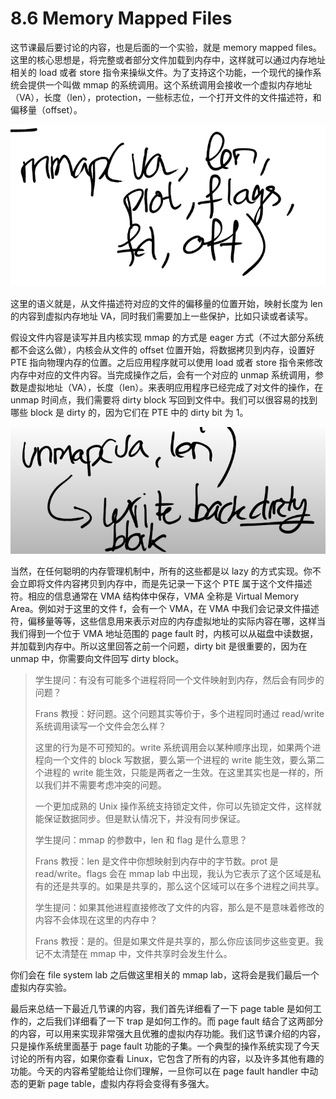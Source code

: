 # 8.6 Memory Mapped Files

这节课最后要讨论的内容，也是后面的一个实验，就是 memory mapped files。这里的核心思想是，将完整或者部分文件加载到内存中，这样就可以通过内存地址相关的 load 或者 store 指令来操纵文件。为了支持这个功能，一个现代的操作系统会提供一个叫做 mmap 的系统调用。这个系统调用会接收一个虚拟内存地址（VA），长度（len），protection，一些标志位，一个打开文件的文件描述符，和偏移量（offset）。

![](<../assets/image (810).png>)

这里的语义就是，从文件描述符对应的文件的偏移量的位置开始，映射长度为 len 的内容到虚拟内存地址 VA，同时我们需要加上一些保护，比如只读或者读写。

假设文件内容是读写并且内核实现 mmap 的方式是 eager 方式（不过大部分系统都不会这么做），内核会从文件的 offset 位置开始，将数据拷贝到内存，设置好 PTE 指向物理内存的位置。之后应用程序就可以使用 load 或者 store 指令来修改内存中对应的文件内容。当完成操作之后，会有一个对应的 unmap 系统调用，参数是虚拟地址（VA），长度（len）。来表明应用程序已经完成了对文件的操作，在 unmap 时间点，我们需要将 dirty block 写回到文件中。我们可以很容易的找到哪些 block 是 dirty 的，因为它们在 PTE 中的 dirty bit 为 1。

![](<../assets/image (672).png>)

当然，在任何聪明的内存管理机制中，所有的这些都是以 lazy 的方式实现。你不会立即将文件内容拷贝到内存中，而是先记录一下这个 PTE 属于这个文件描述符。相应的信息通常在 VMA 结构体中保存，VMA 全称是 Virtual Memory Area。例如对于这里的文件 f，会有一个 VMA，在 VMA 中我们会记录文件描述符，偏移量等等，这些信息用来表示对应的内存虚拟地址的实际内容在哪，这样当我们得到一个位于 VMA 地址范围的 page fault 时，内核可以从磁盘中读数据，并加载到内存中。所以这里回答之前一个问题，dirty bit 是很重要的，因为在 unmap 中，你需要向文件回写 dirty block。

> 学生提问：有没有可能多个进程将同一个文件映射到内存，然后会有同步的问题？
>
> Frans 教授：好问题。这个问题其实等价于，多个进程同时通过 read/write 系统调用读写一个文件会怎么样？
>
> 这里的行为是不可预知的。write 系统调用会以某种顺序出现，如果两个进程向一个文件的 block 写数据，要么第一个进程的 write 能生效，要么第二个进程的 write 能生效，只能是两者之一生效。在这里其实也是一样的，所以我们并不需要考虑冲突的问题。
>
> 一个更加成熟的 Unix 操作系统支持锁定文件，你可以先锁定文件，这样就能保证数据同步。但是默认情况下，并没有同步保证。
>
> 学生提问：mmap 的参数中，len 和 flag 是什么意思？
>
> Frans 教授：len 是文件中你想映射到内存中的字节数。prot 是 read/write。flags 会在 mmap lab 中出现，我认为它表示了这个区域是私有的还是共享的。如果是共享的，那么这个区域可以在多个进程之间共享。
>
> 学生提问：如果其他进程直接修改了文件的内容，那么是不是意味着修改的内容不会体现在这里的内存中？
>
> Frans 教授：是的。但是如果文件是共享的，那么你应该同步这些变更。我记不太清楚在 mmap 中，文件共享时会发生什么。

你们会在 file system lab 之后做这里相关的 mmap lab，这将会是我们最后一个虚拟内存实验。

最后来总结一下最近几节课的内容，我们首先详细看了一下 page table 是如何工作的，之后我们详细看了一下 trap 是如何工作的。而 page fault 结合了这两部分的内容，可以用来实现非常强大且优雅的虚拟内存功能。我们这节课介绍的内容，只是操作系统里面基于 page fault 功能的子集。一个典型的操作系统实现了今天讨论的所有内容，如果你查看 Linux，它包含了所有的内容，以及许多其他有趣的功能。今天的内容希望能给让你们理解，一旦你可以在 page fault handler 中动态的更新 page table，虚拟内存将会变得有多强大。
